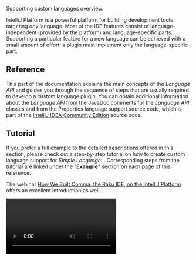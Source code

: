 [//]: # (title: Custom Language Support)

<!-- Copyright 2000-2022 JetBrains s.r.o. and contributors. Use of this source code is governed by the Apache 2.0 license. -->

<excerpt>Supporting custom languages overview.</excerpt>

IntelliJ Platform is a powerful platform for building development tools targeting *any* language.
Most of the IDE features consist of language-independent (provided by the platform) and language-specific parts.
Supporting a particular feature for a new language can be achieved with a small amount of effort:
a plugin must implement only the language-specific part.

## Reference

This part of the documentation explains the main concepts of the *Language API* and guides you through the sequence of steps that are usually required to develop a custom language plugin.
You can obtain additional information about the *Language API* from the JavaDoc comments for the *Language API* classes and from the Properties language support source code, which is part of the [IntelliJ IDEA Community Edition](https://github.com/JetBrains/intellij-community) source code.

## Tutorial

If you prefer a full example to the detailed descriptions offered in this section, please check out a step-by-step tutorial on how to create custom language support for _Simple Language_:
[](custom_language_support_tutorial.md).
Corresponding steps from the tutorial are linked under the "**Example**" section on each page of this reference.

The webinar [How We Built Comma, the Raku IDE, on the IntelliJ Platform](https://blog.jetbrains.com/platform/2020/01/webinar-recording-how-we-built-comma-the-raku-ide-on-the-intellij-platform/) offers an excellent introduction as well.

<video href="zDP9uUMYrvs" title="How We Built Comma, the Raku IDE, on the IntelliJ Platform"/>

## Topics

### Initial Setup

* [](registering_file_type.md)
* [](implementing_lexer.md)
* [](implementing_parser_and_psi.md)
* [](syntax_highlighting_and_error_highlighting.md)

### Resolving and Completion

* [](references_and_resolve.md)
* [](symbols.md)
* [](declarations_and_references.md)
* [](navigation.md)
* [](code_completion.md)

### Refactoring

* [](find_usages.md)
* [](rename_refactoring.md)
* [](safe_delete_refactoring.md)

### Editor and IDE Features

* [](code_formatting.md)
* [](code_inspections_and_intentions.md)
* [](structure_view.md)
* [](navbar.md)
* Code Hierarchy
* [](surround_with.md)
* [](go_to_class_and_go_to_symbol.md)
* [](documentation.md)
* [](parameter_info.md)
* [](inlay_hints.md)
* [](additional_minor_features.md)

> If a topic you are interested in is not covered in the above sections, let us know via the "**Was this page helpful?**" feedback form below or [other channels](getting_help.md#problems-with-the-guide).
>
> Please be specific about the topics and reasons for adding them, and leave your email in case we need more details.
>
{type="note"}
